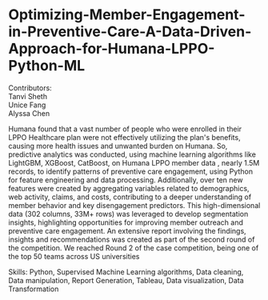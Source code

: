 # Optimizing-Member-Engagement-in-Preventive-Care-A-Data-Driven-Approach-for-Humana-LPPO-Python-ML

Contributors: </br>
Tanvi Sheth </br>
Unice Fang </br>
Alyssa Chen </br>

Humana found that a vast number of people who were enrolled in their LPPO Healthcare plan were not effectively utilizing the plan's benefits, causing more health issues and unwanted burden on Humana. So, predictive analytics was conducted, using machine learning algorithms like LightGBM, XGBoost, CatBoost, on Humana LPPO member data , nearly 1.5M records, to identify patterns of preventive care engagement, using Python for feature engineering and data processing. Additionally, over ten new features were created by aggregating variables related to demographics, web activity, claims, and costs, contributing to a deeper understanding of member behavior and key disengagement predictors. This high-dimensional data (302 columns, 33M+ rows) was leveraged to develop segmentation insights, highlighting opportunities for improving member outreach and preventive care engagement. An extensive report involving the findings, insights and recommendations was created as part of the second round of the competition. We reached Round 2 of the case competition, being one of the top 50 teams across US universities

Skills: Python, Supervised Machine Learning algorithms, Data cleaning, Data manipulation, Report Generation, Tableau, Data visualization, Data Transformation
